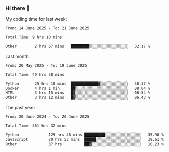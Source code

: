 ### Hi there 👋

My coding time for last week:

<!--START_SECTION:week-->

```txt
From: 14 June 2025 - To: 21 June 2025

Total Time: 9 hrs 10 mins

Other        2 hrs 57 mins   ████████░░░░░░░░░░░░░░░░░   32.17 %
```

<!--END_SECTION:week-->

Last month:

<!--START_SECTION:month-->

```txt
From: 20 May 2025 - To: 19 June 2025

Total Time: 49 hrs 58 mins

Python       25 hrs 10 mins  ████████████▓░░░░░░░░░░░░   50.37 %
Docker       4 hrs 1 min     ██░░░░░░░░░░░░░░░░░░░░░░░   08.04 %
HTML         3 hrs 15 mins   █▓░░░░░░░░░░░░░░░░░░░░░░░   06.54 %
Other        3 hrs 12 mins   █▓░░░░░░░░░░░░░░░░░░░░░░░   06.43 %
```

<!--END_SECTION:month-->

The past year:

<!--START_SECTION:year-->

```txt
From: 20 June 2024 - To: 20 June 2025

Total Time: 361 hrs 32 mins

Python             129 hrs 48 mins █████████░░░░░░░░░░░░░░░░   35.90 %
JavaScript         70 hrs 53 mins  █████░░░░░░░░░░░░░░░░░░░░   19.61 %
Other              37 hrs          ██▓░░░░░░░░░░░░░░░░░░░░░░   10.23 %
```

<!--END_SECTION:year-->
